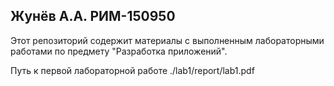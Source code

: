 ## Жунёв А.А. РИМ-150950
Этот репозиторий содержит материалы с выполненным лабораторными работами по предмету "Разработка приложений".

Путь к первой лабораторной работе ./lab1/report/lab1.pdf
